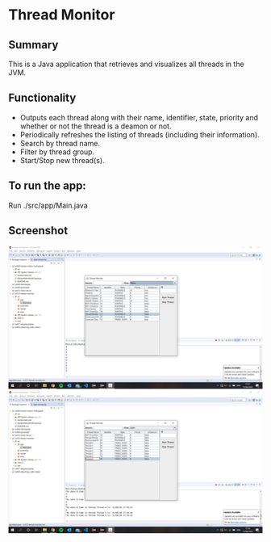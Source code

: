 # Thread Monitor

## Summary
This is a Java application that retrieves and visualizes all threads in the JVM.

## Functionality
* Outputs each thread along with their name, identifier, state, priority and whether or not the thread is a deamon or not.
* Periodically refreshes the listing of threads (including their information).
* Search by thread name.
* Filter by thread group.
* Start/Stop new thread(s).
	
## To run the app:
Run ./src/app/Main.java

## Screenshot
<img src="Screenshot 1.png" alt="Thread Monitor - Filter none">
<img src="Screenshot 2.png" alt="Thread Monitor - Filter main">